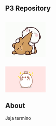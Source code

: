 
## P3 Repository

## <img src="source/tenor.gif" width="128" align="center"> 


## <img src="source/som.gif" width="128" align="center"> 




## About

Jaja termino
